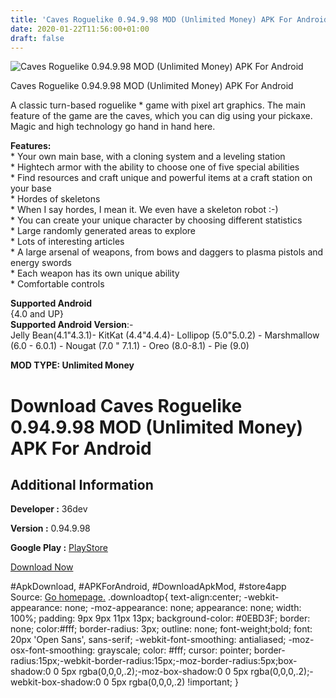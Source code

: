 ```yaml
---
title: 'Caves Roguelike 0.94.9.98 MOD (Unlimited Money) APK For Android'
date: 2020-01-22T11:56:00+01:00
draft: false
---
```


![Caves Roguelike 0.94.9.98 MOD (Unlimited Money) APK For Android](https://i0.wp.com/apkhome.net/wp-content/uploads/2020/01/Caves-Roguelike-0.94.9.98-MOD-Unlimited-Money.png "Caves Roguelike 0.94.9.98 MOD (Unlimited Money) APK For Android")

  

Caves Roguelike 0.94.9.98 MOD (Unlimited Money) APK For Android

A classic turn-based roguelike \* game with pixel art graphics. The main feature of the game are the caves, which you can dig using your pickaxe. Magic and high technology go hand in hand here.

**Features:**  
\* Your own main base, with a cloning system and a leveling station  
\* Hightech armor with the ability to choose one of five special abilities  
\* Find resources and craft unique and powerful items at a craft station on your base  
\* Hordes of skeletons  
\* When I say hordes, I mean it. We even have a skeleton robot :-)  
\* You can create your unique character by choosing different statistics  
\* Large randomly generated areas to explore  
\* Lots of interesting articles  
\* A large arsenal of weapons, from bows and daggers to plasma pistols and energy swords  
\* Each weapon has its own unique ability  
\* Comfortable controls

**Supported Android**  
{4.0 and UP}  
**Supported Android Version**:-  
Jelly Bean(4.1"4.3.1)- KitKat (4.4"4.4.4)- Lollipop (5.0"5.0.2) - Marshmallow (6.0 - 6.0.1) - Nougat (7.0 " 7.1.1) - Oreo (8.0-8.1) - Pie (9.0)

**MOD TYPE: Unlimited Money**

Download Caves Roguelike 0.94.9.98 MOD (Unlimited Money) APK For Android
========================================================================

Additional Information
----------------------

**Developer :** 36dev

**Version :** 0.94.9.98

**Google Play :** [PlayStore](https://play.google.com/store/apps/details?id=thirty.six.dev.underworld)

  

[Download Now](https://store4app.co/post/caves-roguelike-0-94-9-98-mod-unlimited-money-apk-for-android_1579689845)

  
#ApkDownload, #APKForAndroid, #DownloadApkMod, #store4app  
Source: [Go homepage.](https://store4app.co/post/caves-roguelike-0-94-9-98-mod-unlimited-money-apk-for-android_1579689845) .downloadtop{ text-align:center; -webkit-appearance: none; -moz-appearance: none; appearance: none; width: 100%; padding: 9px 9px 11px 13px; background-color: #0EBD3F; border: none; color:#fff; border-radius: 3px; outline: none; font-weight;bold; font: 20px 'Open Sans', sans-serif; -webkit-font-smoothing: antialiased; -moz-osx-font-smoothing: grayscale; color: #fff; cursor: pointer; border-radius:15px;-webkit-border-radius:15px;-moz-border-radius:5px;box-shadow:0 0 5px rgba(0,0,0,.2);-moz-box-shadow:0 0 5px rgba(0,0,0,.2);-webkit-box-shadow:0 0 5px rgba(0,0,0,.2) !important; }